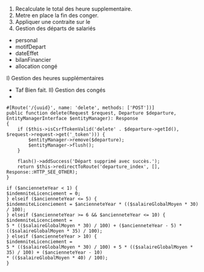 1) Recalculate le total des heure supplementaire.
2) Metre en place la fin des conger.
3) Appliquer une contraite sur le
4) Gestion des départs de salariés
- personal
- motifDepart
- dateEffet
- bilanFinancier
- allocation congé


I) Gestion des heures supplémentaires
- Taf Bien fait.
II) Gestion des congés
- 



    #[Route('/{uuid}', name: 'delete', methods: ['POST'])]
    public function delete(Request $request, Departure $departure, EntityManagerInterface $entityManager): Response
    {
        if ($this->isCsrfTokenValid('delete' . $departure->getId(), $request->request->get('_token'))) {
            $entityManager->remove($departure);
            $entityManager->flush();
        }
    
        flash()->addSuccess('Départ supprimé avec succès.');
        return $this->redirectToRoute('departure_index', [], Response::HTTP_SEE_OTHER);
    }

    if ($ancienneteYear < 1) {
    $indemniteLicenciement = 0;
    } elseif ($ancienneteYear <= 5) {
    $indemniteLicenciement = $ancienneteYear * (($salaireGlobalMoyen * 30) / 100);
    } elseif ($ancienneteYear >= 6 && $ancienneteYear <= 10) {
    $indemniteLicenciement =
    5 * (($salaireGlobalMoyen * 30) / 100) + ($ancienneteYear - 5) * (($salaireGlobalMoyen * 35) / 100);
    } elseif ($ancienneteYear > 10) {
    $indemniteLicenciement =
    5 * (($salaireGlobalMoyen * 30) / 100) + 5 * (($salaireGlobalMoyen * 35) / 100) + ($ancienneteYear - 10)
    * (($salaireGlobalMoyen * 40) / 100);
    }